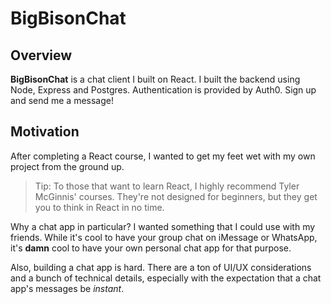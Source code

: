 # BigBisonChat

## Overview

**BigBisonChat** is a chat client I built on React. I built the backend using Node, Express and Postgres. Authentication is provided by Auth0. Sign up and send me a message!

<p align="center>
  <img alt="Big bison chat in browser example" height="529" width="506" src="https://bigbisonchat.s3.us-east-2.amazonaws.com/bbc-ss.png" /> 
</p>

## Motivation

After completing a React course, I wanted to get my feet wet with my own project from the ground up.

>Tip: To those that want to learn React, I highly recommend Tyler McGinnis' courses. They're not designed for beginners, but they get you to think in React in no time.

Why a chat app in particular? I wanted something that I could use with my friends. While it's cool to have your group chat on iMessage or WhatsApp, it's **damn** cool to have your own personal chat app for that purpose. 

Also, building a chat app is hard. There are a ton of UI/UX considerations and a bunch of technical details, especially with the expectation that a chat app's messages be *instant*.

